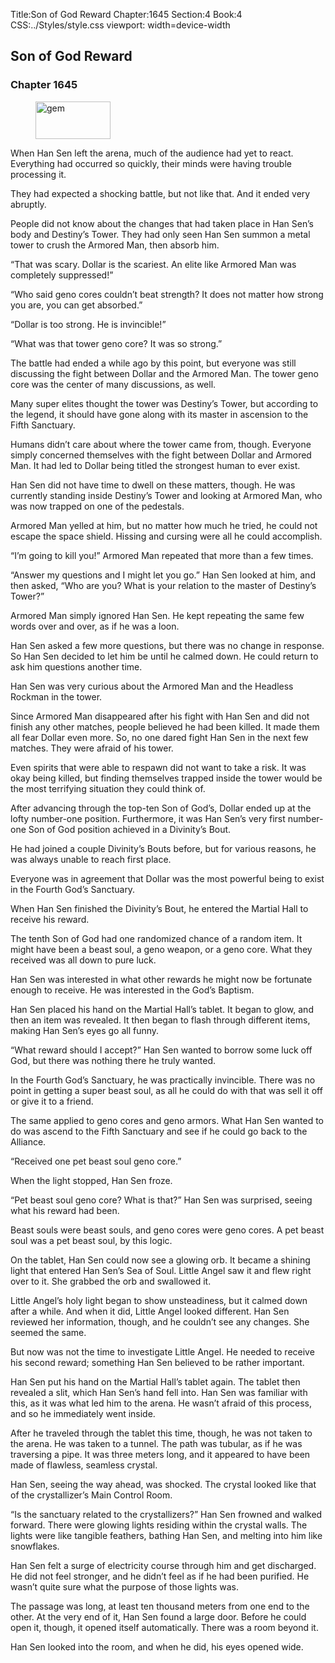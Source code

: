 Title:Son of God Reward 
Chapter:1645 
Section:4 
Book:4 
CSS:../Styles/style.css 
viewport: width=device-width
  
## Son of God Reward
### Chapter 1645 
<figure>
	<img src="../Images/gem.gif" alt="gem" id="gem" width="120" height="60" />
</figure>
  

  
  When Han Sen left the arena, much of the audience had yet to react. Everything had occurred so quickly, their minds were having trouble processing it.

They had expected a shocking battle, but not like that. And it ended very abruptly.

People did not know about the changes that had taken place in Han Sen’s body and Destiny’s Tower. They had only seen Han Sen summon a metal tower to crush the Armored Man, then absorb him.

“That was scary. Dollar is the scariest. An elite like Armored Man was completely suppressed!”

“Who said geno cores couldn’t beat strength? It does not matter how strong you are, you can get absorbed.”

“Dollar is too strong. He is invincible!”

“What was that tower geno core? It was so strong.”

The battle had ended a while ago by this point, but everyone was still discussing the fight between Dollar and the Armored Man. The tower geno core was the center of many discussions, as well.

Many super elites thought the tower was Destiny’s Tower, but according to the legend, it should have gone along with its master in ascension to the Fifth Sanctuary.

Humans didn’t care about where the tower came from, though. Everyone simply concerned themselves with the fight between Dollar and Armored Man. It had led to Dollar being titled the strongest human to ever exist.

Han Sen did not have time to dwell on these matters, though. He was currently standing inside Destiny’s Tower and looking at Armored Man, who was now trapped on one of the pedestals.

Armored Man yelled at him, but no matter how much he tried, he could not escape the space shield. Hissing and cursing were all he could accomplish.

“I’m going to kill you!” Armored Man repeated that more than a few times.

“Answer my questions and I might let you go.” Han Sen looked at him, and then asked, “Who are you? What is your relation to the master of Destiny’s Tower?”



Armored Man simply ignored Han Sen. He kept repeating the same few words over and over, as if he was a loon.

Han Sen asked a few more questions, but there was no change in response. So Han Sen decided to let him be until he calmed down. He could return to ask him questions another time.

Han Sen was very curious about the Armored Man and the Headless Rockman in the tower.

Since Armored Man disappeared after his fight with Han Sen and did not finish any other matches, people believed he had been killed. It made them all fear Dollar even more. So, no one dared fight Han Sen in the next few matches. They were afraid of his tower.

Even spirits that were able to respawn did not want to take a risk. It was okay being killed, but finding themselves trapped inside the tower would be the most terrifying situation they could think of.

After advancing through the top-ten Son of God’s, Dollar ended up at the lofty number-one position. Furthermore, it was Han Sen’s very first number-one Son of God position achieved in a Divinity’s Bout.

He had joined a couple Divinity’s Bouts before, but for various reasons, he was always unable to reach first place.

Everyone was in agreement that Dollar was the most powerful being to exist in the Fourth God’s Sanctuary.

When Han Sen finished the Divinity’s Bout, he entered the Martial Hall to receive his reward.

The tenth Son of God had one randomized chance of a random item. It might have been a beast soul, a geno weapon, or a geno core. What they received was all down to pure luck.

Han Sen was interested in what other rewards he might now be fortunate enough to receive. He was interested in the God’s Baptism.

Han Sen placed his hand on the Martial Hall’s tablet. It began to glow, and then an item was revealed. It then began to flash through different items, making Han Sen’s eyes go all funny.



“What reward should I accept?” Han Sen wanted to borrow some luck off God, but there was nothing there he truly wanted.

In the Fourth God’s Sanctuary, he was practically invincible. There was no point in getting a super beast soul, as all he could do with that was sell it off or give it to a friend.

The same applied to geno cores and geno armors. What Han Sen wanted to do was ascend to the Fifth Sanctuary and see if he could go back to the Alliance.

“Received one pet beast soul geno core.”

When the light stopped, Han Sen froze.

“Pet beast soul geno core? What is that?” Han Sen was surprised, seeing what his reward had been.

Beast souls were beast souls, and geno cores were geno cores. A pet beast soul was a pet beast soul, by this logic.

On the tablet, Han Sen could now see a glowing orb. It became a shining light that entered Han Sen’s Sea of Soul. Little Angel saw it and flew right over to it. She grabbed the orb and swallowed it.

Little Angel’s holy light began to show unsteadiness, but it calmed down after a while. And when it did, Little Angel looked different. Han Sen reviewed her information, though, and he couldn’t see any changes. She seemed the same.

But now was not the time to investigate Little Angel. He needed to receive his second reward; something Han Sen believed to be rather important.

Han Sen put his hand on the Martial Hall’s tablet again. The tablet then revealed a slit, which Han Sen’s hand fell into. Han Sen was familiar with this, as it was what led him to the arena. He wasn’t afraid of this process, and so he immediately went inside.

After he traveled through the tablet this time, though, he was not taken to the arena. He was taken to a tunnel. The path was tubular, as if he was traversing a pipe. It was three meters long, and it appeared to have been made of flawless, seamless crystal.

Han Sen, seeing the way ahead, was shocked. The crystal looked like that of the crystallizer’s Main Control Room.

“Is the sanctuary related to the crystallizers?” Han Sen frowned and walked forward. There were glowing lights residing within the crystal walls. The lights were like tangible feathers, bathing Han Sen, and melting into him like snowflakes.

Han Sen felt a surge of electricity course through him and get discharged. He did not feel stronger, and he didn’t feel as if he had been purified. He wasn’t quite sure what the purpose of those lights was.

The passage was long, at least ten thousand meters from one end to the other. At the very end of it, Han Sen found a large door. Before he could open it, though, it opened itself automatically. There was a room beyond it.

Han Sen looked into the room, and when he did, his eyes opened wide.
